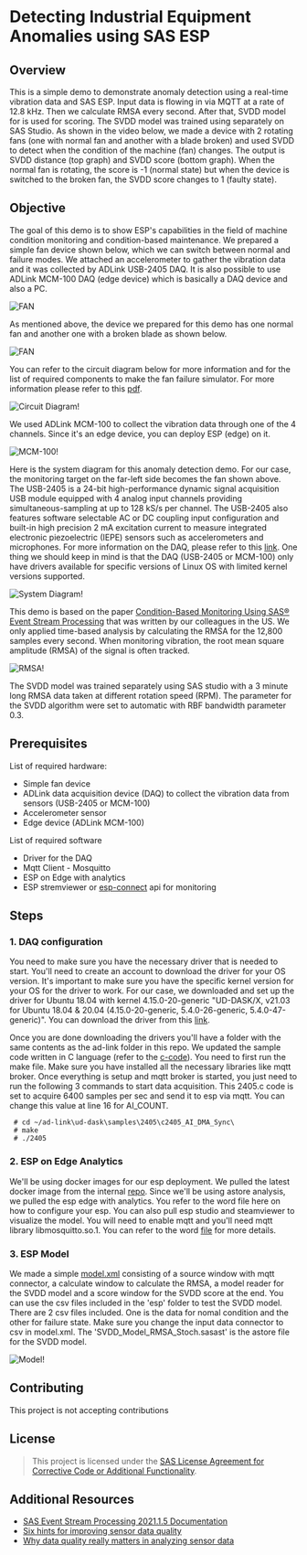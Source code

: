 # Detecting Industrial Equipment Anomalies using SAS ESP

## Overview

This is a simple demo to demonstrate anomaly detection using a real-time vibration data and SAS ESP. Input data is flowing in via MQTT at a rate of 12.8 kHz. Then we calculate RMSA every second. After that, SVDD model for is used for scoring. The SVDD model was trained using separately on SAS Studio. As shown in the video below, we made a  device with 2 rotating fans (one with normal fan and another with a blade broken) and used SVDD to detect when the condition of the machine (fan) changes. The output is SVDD distance (top graph) and SVDD score (bottom graph). When the normal fan is rotating, the score is -1 (normal state) but when the device is switched to the broken fan, the SVDD score changes to 1 (faulty state).   

<Insert Brightcove Video Link When Ready>

## Objective
The goal of this demo is to show ESP's capabilities in the field of machine condition monitoring and condition-based maintenance. We prepared a simple fan device shown below, which we can switch between normal and failure modes. We attached an accelerometer to gather the vibration data and it was collected by ADLink USB-2405 DAQ. It is also possible to use ADLink MCM-100 DAQ (edge device) which is basically a DAQ device and also a PC. 

![FAN](/images/Fan.png "FAN")

As mentioned above, the device we prepared for this demo has one normal fan and another one with a broken blade as shown below. 

![FAN](/images/Fan2.png "FAN Model")

You can refer to the circuit diagram below for more information and for the list of required components to make the fan failure simulator. For more information please refer to this [pdf](https://gitlab.sas.com/IOT/demos/anomaly-detection-using-esp/-/blob/master/fan%20simulator/Fan_Failure_Simulator.pdf).

![Circuit Diagram!](/images/CircuitDiagram.png "Circuit Diagram")

We used ADLink MCM-100 to collect the vibration data through one of the 4 channels. Since it's an edge device, you can deploy ESP (edge) on it.

![MCM-100!](/images/MCM-100.png "MCM-100")

Here is the system diagram for this anomaly detection demo. For our case, the monitoring target on the far-left side becomes the fan shown above. The USB-2405 is a 24-bit high-performance dynamic signal acquisition USB module equipped with 4 analog input channels providing simultaneous-sampling at up to 128 kS/s per channel. The USB-2405 also features software selectable AC or DC coupling input configuration and built-in high precision 2 mA excitation current to measure integrated electronic piezoelectric (IEPE) sensors such as accelerometers and microphones. For more information on the DAQ, please refer to this [link](https://www.adlinktech.com/Products/Data_Acquisition/USBDAQ/USB-2405?lang=en#tab-36812). One thing we should keep in mind is that the DAQ (USB-2405 or MCM-100) only have drivers available for specific versions of Linux OS with limited kernel versions supported.  

![System Diagram!](/images/SystemDiagram.png "System Diagram")

This demo is based on the paper [Condition-Based Monitoring Using SAS® Event Stream Processing](https://www.sas.com/content/dam/SAS/support/en/sas-global-forum-proceedings/2019/3141-2019.pdf) that was written by our colleagues in the US. We only applied time-based analysis by calculating the RMSA for the 12,800 samples every second. When monitoring vibration, the root mean square amplitude (RMSA) of the signal is often tracked.

![RMSA!](/images/RMSA.png "RMSA")

The SVDD model was trained separately using SAS studio with a 3 minute long RMSA data taken at different rotation speed (RPM). The parameter for the SVDD algorithm were set to automatic with RBF bandwidth parameter 0.3.  

## Prerequisites
List of required hardware:
- Simple fan device
- ADLink data acquisition device (DAQ) to collect the vibration data from sensors (USB-2405 or MCM-100)
- Accelerometer sensor
- Edge device (ADLink MCM-100)

List of required software
- Driver for the DAQ
- Mqtt Client - Mosquitto
- ESP on Edge with analytics
- ESP stremviewer or [esp-connect](https://gitlab.sas.com/roleve/esp-connect) api for monitoring 

## Steps
### 1. DAQ configuration
You need to make sure you have the necessary driver that is needed to start. You'll need to create an account to download the driver for your OS version. It's important to make sure you have the specific kernel version for your OS for the driver to work. For our case, we downloaded and set up the driver for Ubuntu 18.04 with kernel 4.15.0-20-generic "UD-DASK/X, v21.03 for Ubuntu 18.04 & 20.04 (4.15.0-20-generic, 5.4.0-26-generic, 5.4.0-47-generic)". You can download the driver from this [link](https://www.adlinktech.com/Products/DownloadSoftware?lang=en&pdNo=1710&MainCategory=Edge-IoT-Solutions-and-Technology&kind=DR).

Once you are done downloading the drivers you'll have a folder with the same contents as the ad-link folder in this repo. We updated the sample code written in C language (refer to the [c-code](https://gitlab.sas.com/IOT/demos/anomaly-detection-using-esp/-/blob/master/ad-link/ud-dask/samples/2405/c2405_AI_DMA_Sync/2405ai.c)). You need to first run the make file. Make sure you have installed all the necessary libraries like mqtt broker. Once everything is setup and mqtt broker is started, you just need to run the following 3 commands to start data acquisition. This 2405.c code is set to acquire 6400 samples per sec and send it to esp via mqtt. You can change this value at line 16 for AI_COUNT.
```
 # cd ~/ad-link\ud-dask\samples\2405\c2405_AI_DMA_Sync\
 # make
 # ./2405
```
### 2. ESP on Edge Analytics
We'll be using docker images for our esp deployment. We pulled the latest docker image from the internal [repo](https://repulpmaster.unx.sas.com/v2/cdp-release-x64_oci_linux_2-docker-latest/sas-esp-server-edge-analytics/). Since we'll be using astore analysis, we pulled the esp edge with analytics. You refer to the word file here on how to configure your esp. You can also pull esp studio and steamviewer to visualize the model. You will need to enable mqtt and you'll need mqtt library libmosquitto.so.1. You can refer to the word [file](https://gitlab.sas.com/IOT/demos/anomaly-detection-using-esp/-/blob/master/esp/Working_with_ESP_docker.docx) for more details.

### 3. ESP Model
We made a simple [model.xml]() consisting of a source window with mqtt connector, a calculate window to calculate the RMSA, a model reader for the SVDD model and a score window for the SVDD score at the end. You can use the csv files included in the 'esp' folder to test the SVDD model. There are 2 csv files included. One is the data for nomal condition and the other for failure state. Make sure you change the input data connector to csv in model.xml. The 'SVDD_Model_RMSA_Stoch.sasast' is the astore file for the SVDD model.  

![Model!](/images/model.png "Model")

## Contributing

This project is not accepting contributions

## License

> This project is licensed under the [SAS License Agreement for Corrective Code or Additional Functionality](LICENSE).

## Additional Resources
- [SAS Event Stream Processing 2021.1.5 Documentation](https://go.documentation.sas.com/doc/en/espcdc/v_014/espwlcm/home.htm)
- [Six hints for improving sensor data quality](https://communities.sas.com/t5/SAS-Communities-Library/Six-hints-for-improving-sensor-data-quality/ta-p/813677)
- [Why data quality really matters in analyzing sensor data](https://communities.sas.com/t5/SAS-Communities-Library/Why-data-quality-really-matters-in-analyzing-sensor-data/ta-p/813657)
